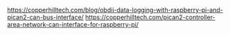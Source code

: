 https://copperhilltech.com/blog/obdii-data-logging-with-raspberry-pi-and-pican2-can-bus-interface/
https://copperhilltech.com/pican2-controller-area-network-can-interface-for-raspberry-pi/